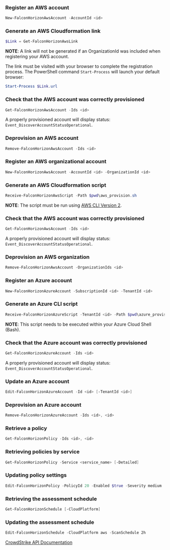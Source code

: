 ### Register an AWS account

```powershell
New-FalconHorizonAwsAccount -AccountId <id>
```

### Generate an AWS Cloudformation link

```powershell
$Link = Get-FalconHorizonAwsLink
```
**NOTE**: A link will not be generated if an OrganizationId was included when registering your AWS account.

The link must be visited with your browser to complete the registration process. The PowerShell command `Start-Process` will launch your default browser:

```powershell
Start-Process $Link.url
```

### Check that the AWS account was correctly provisioned

```powershell
Get-FalconHorizonAwsAccount -Ids <id>
```

A properly provisioned account will display status: `Event_DiscoverAccountStatusOperational`.

### Deprovision an AWS account

```powershell
Remove-FalconHorizonAwsAccount -Ids <id>
```

### Register an AWS organizational account

```powershell
New-FalconHorizonAwsAccount -AccountId <id> -OrganizationId <id>
```

### Generate an AWS Cloudformation script

```powershell
Receive-FalconHorizonAwsScript -Path $pwd\aws_provision.sh
```

**NOTE**: The script must be run using [AWS CLI Version 2](https://docs.aws.amazon.com/cli/latest/userguide/cli-chap-install.html).

### Check that the AWS account was correctly provisioned

```powershell
Get-FalconHorizonAwsAccount -Ids <id>
```

A properly provisioned account will display status: `Event_DiscoverAccountStatusOperational`.

### Deprovision an AWS organization

```powershell
Remove-FalconHorizonAwsAccount -OrganizationIds <id>
```

### Register an Azure account

```powershell
New-FalconHorizonAzureAccount -SubscriptionId <id> -TenantId <id>
```

### Generate an Azure CLI script

```powershell
Receive-FalconHorizonAzureScript -TenantId <id> -Path $pwd\azure_provision.sh
```

**NOTE**: This script needs to be executed within your Azure Cloud Shell (Bash).

### Check that the Azure account was correctly provisioned

```powershell
Get-FalconHorizonAzureAccount -Ids <id>
```

A properly provisioned account will display status: `Event_DiscoverAccountStatusOperational`.

### Update an Azure account

```powershell
Edit-FalconHorizonAzureAccount -Id <id> [-TenantId <id>]
```

### Deprovision an Azure account

```powershell
Remove-FalconHorizonAzureAccount -Ids <id>, <id>
```

### Retrieve a policy

```powershell
Get-FalconHorizonPolicy -Ids <id>, <id>
```

### Retrieving policies by service

```powershell
Get-FalconHorizonPolicy -Service <service_name> [-Detailed]
```

### Updating policy settings

```powershell
Edit-FalconHorizonPolicy -PolicyId 20 -Enabled $true -Severity medium
```

### Retrieving the assessment schedule

```powershell
Get-FalconHorizonSchedule [-CloudPlatform]
```

### Updating the assessment schedule

```powershell
Edit-FalconHorizonSchedule -CloudPlatform aws -ScanSchedule 2h
```

[CrowdStrike API Documentation](https://falcon.crowdstrike.com/support/documentation/137/falcon-horizon-apis)
